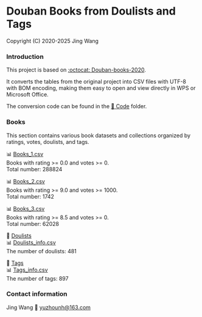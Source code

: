 # Douban Books from Doulists and Tags
Copyright (C) 2020-2025 Jing Wang

### Introduction

This project is based on [:octocat: Douban-books-2020](https://github.com/yuzhounh/Douban-books-2020).

It converts the tables from the original project into CSV files with UTF-8 with BOM encoding, making them easy to open and view directly in WPS or Microsoft Office.

The conversion code can be found in the [📁 Code](Code) folder.


### Books
This section contains various book datasets and collections organized by ratings, votes, doulists, and tags.

📊 [Books_1.csv](Books_1.csv)  
Books with rating >= 0.0 and votes >= 0.  
Total number: 288824  

📊 [Books_2.csv](Books_2.csv)  
Books with rating >= 9.0 and votes >= 1000.  
Total number: 1742  

📊 [Books_3.csv](Books_3.csv)  
Books with rating >= 8.5 and votes >= 0.  
Total number: 62028  

📁 [Doulists](Doulists)  
📊 [Doulists_info.csv](Doulists_info.csv)  
The number of doulists: 481

📁 [Tags](Tags)  
📊 [Tags_info.csv](Tags_info.csv)  
The number of tags: 897

### Contact information
Jing Wang 
📧 yuzhounh@163.com